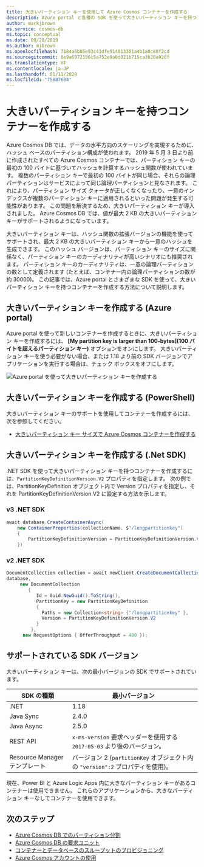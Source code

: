 ```yaml
---
title: 大きいパーティション キーを使用して Azure Cosmos コンテナーを作成する
description: Azure portal と各種の SDK を使って大きいパーティション キーを持つコンテナーを Azure Cosmos DB で作成する方法について説明します。
author: markjbrown
ms.service: cosmos-db
ms.topic: conceptual
ms.date: 09/28/2019
ms.author: mjbrown
ms.openlocfilehash: 7184a6b85e93c41dfe914813301a4b1a0c88f2cd
ms.sourcegitcommit: 8e9a6972196c5a752e9a0d021b715ca3b20a928f
ms.translationtype: HT
ms.contentlocale: ja-JP
ms.lasthandoff: 01/11/2020
ms.locfileid: "75887684"
---
```

# <a name="create-containers-with-large-partition-key"></a>大きいパーティション キーを持つコンテナーを作成する

Azure Cosmos DB では、データの水平方向のスケーリングを実現するために、ハッシュ ベースのパーティション構成が使われます。 2019 年 5 月 3 日より前に作成されたすべての Azure Cosmos コンテナーでは、パーティション キーの最初の 100 バイトに基づいてハッシュを計算するハッシュ関数が使われています。 複数のパーティション キーで最初の 100 バイトが同じ場合、それらの論理パーティションはサービスによって同じ論理パーティションと見なされます。 これにより、パーティション サイズ クォータが正しくなくなったり、一意のインデックスが複数のパーティション キーに適用されるといった問題が発生する可能性があります。 この問題を解決するため、大きいパーティション キーが導入されました。 Azure Cosmos DB では、値が最大 2 KB の大きいパーティション キーがサポートされるようになっています。

大きいパーティション キーは、ハッシュ関数の拡張バージョンの機能を使ってサポートされ、最大 2 KB の大きいパーティション キーから一意のハッシュを生成できます。 このハッシュ バージョンは、パーティション キーのサイズに関係なく、パーティション キーのカーディナリティが高いシナリオにも推奨されます。 パーティション キーのカーディナリティは、一意の論理パーティションの数として定義されます (たとえば、コンテナー内の論理パーティションの数が約 30000)。 この記事では、Azure portal とさまざまな SDK を使って、大きいパーティション キーを持つコンテナーを作成する方法について説明します。

## <a name="create-a-large-partition-key-azure-portal"></a>大きいパーティション キーを作成する (Azure portal)

Azure portal を使って新しいコンテナーを作成するときに、大きいパーティション キーを作成するには、 **[My partition key is larger than 100-bytes]\(100 バイトを超えるパーティション キー\)** オプションをオンにします。 大きいパーティション キーを使う必要がない場合、または 1.18 より前の SDK バージョンでアプリケーションを実行する場合は、チェック ボックスをオフにします。

![Azure portal を使って大きいパーティション キーを作成する](./media/large-partition-keys/large-partition-key-with-portal.png)

## <a name="create-a-large-partition-key-powershell"></a>大きいパーティション キーを作成する (PowerShell)

大きいパーティション キーのサポートを使用してコンテナーを作成するには、次を参照してください。

* [大きいパーティション キー サイズで Azure Cosmos コンテナーを作成する](manage-with-powershell.md#create-container-big-pk)

## <a name="create-a-large-partition-key-net-sdk"></a>大きいパーティション キーを作成する (.Net SDK)

.NET SDK を使って大きいパーティション キーを持つコンテナーを作成するには、`PartitionKeyDefinitionVersion.V2` プロパティを指定します。 次の例では、PartitionKeyDefinition オブジェクト内で Version プロパティを指定し、それを PartitionKeyDefinitionVersion.V2 に設定する方法を示します。

### <a name="v3-net-sdk"></a>v3 .NET SDK

```csharp
await database.CreateContainerAsync(
    new ContainerProperties(collectionName, $"/longpartitionkey")
    {
        PartitionKeyDefinitionVersion = PartitionKeyDefinitionVersion.V2,
    })
```

### <a name="v2-net-sdk"></a>v2 .NET SDK

```csharp
DocumentCollection collection = await newClient.CreateDocumentCollectionAsync(
database,
     new DocumentCollection
        {
           Id = Guid.NewGuid().ToString(),
           PartitionKey = new PartitionKeyDefinition
           {
             Paths = new Collection<string> {"/longpartitionkey" },
             Version = PartitionKeyDefinitionVersion.V2
           }
         },
      new RequestOptions { OfferThroughput = 400 });
```

## <a name="supported-sdk-versions"></a>サポートされている SDK バージョン

大きいパーティション キーは、次の最小バージョンの SDK でサポートされています。

|SDK の種類  | 最小バージョン   |
|---------|---------|
|.NET     |    1.18     |
|Java Sync     |   2.4.0      |
|Java Async   |  2.5.0        |
| REST API | `x-ms-version` 要求ヘッダーを使用する `2017-05-03` より後のバージョン。|
| Resource Manager テンプレート | バージョン 2 (`partitionKey` オブジェクト内の `"version":2` プロパティを使用)。 |

現在、Power BI と Azure Logic Apps 内に大きなパーティション キーがあるコンテナーは使用できません。 これらのアプリケーションから、大きなパーティション キーなしでコンテナーを使用できます。

## <a name="next-steps"></a>次のステップ

* [Azure Cosmos DB でのパーティション分割](partitioning-overview.md)
* [Azure Cosmos DB の要求ユニット](request-units.md)
* [コンテナーとデータベースのスループットのプロビジョニング](set-throughput.md)
* [Azure Cosmos アカウントの使用](account-overview.md)
